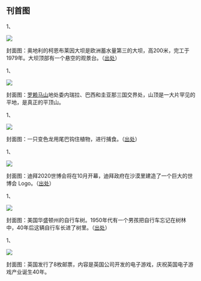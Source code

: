 ## 刊首图

1、

![](https://cdn.beekka.com/blogimg/asset/202003/bg2020031923.jpg)

封面图：奥地利的柯恩布莱因大坝是欧洲蓄水量第三的大坝，高200米，完工于1979年。大坝顶部有一个悬空的观景台。（[出处](https://www.facebook.com/discoverytw/posts/3127503773949242)）

1、

![](https://cdn.beekka.com/blogimg/asset/202002/bg2020021901.jpg)

封面图：[罗赖马山](https://zh.wikipedia.org/wiki/%E7%BD%97%E8%B5%96%E9%A9%AC%E5%B1%B1)地处委内瑞拉、巴西和圭亚那三国交界处，山顶是一大片罕见的平地，是真正的平顶山。

1、

![](https://cdn.beekka.com/blogimg/asset/202002/bg2020021705.jpg)

封面图：一只变色龙用尾巴钩住植物，进行捕食。（[出处](https://www.instagram.com/p/B8kepJrlDUu/)）

1、

![](https://cdn.beekka.com/blogimg/asset/202002/bg2020021203.jpg)

封面图：迪拜2020世博会将在10月开幕，迪拜政府在沙漠里建造了一个巨大的世博会 Logo。（[出处](https://range.ae/uae-of-the-future-what-the-country-will-look-like-after-2020/)）

1、

![](https://cdn.beekka.com/blogimg/asset/202002/bg2020020707.jpg)

封面图：美国华盛顿州的自行车树。1950年代有一个男孩把自行车忘记在树林中，40年后这辆自行车长进了树里。（[出处](https://www.thevintagenews.com/2016/08/29/the-real-story-behind-a-boy-left-his-bike-chained-to-a-tree-when-he-went-away-to-war-in-1914/)）

1、

![](https://cdn.beekka.com/blogimg/asset/202002/bg2020020301.jpg)

封面图：英国发行了8枚邮票，内容是英国公司开发的电子游戏，庆祝英国电子游戏产业诞生40年。
